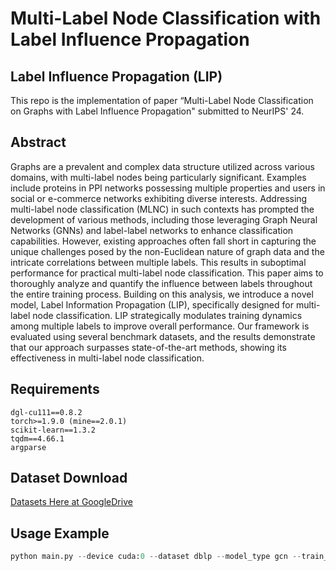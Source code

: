 # Multi-Label Node Classification with Label Influence Propagation

## Label Influence Propagation (LIP)
This repo is the implementation of paper “Multi-Label Node Classification on Graphs with Label Influence Propagation" submitted to NeurIPS' 24.

## Abstract
Graphs are a prevalent and complex data structure utilized across various domains, with multi-label nodes being particularly significant. Examples include proteins in PPI networks possessing multiple properties and users in social or e-commerce networks exhibiting diverse interests. Addressing multi-label node classification (MLNC) in such contexts has prompted the development of various methods, including those leveraging Graph Neural Networks (GNNs) and label-label networks to enhance classification capabilities. However, existing approaches often fall short in capturing the unique challenges posed by the non-Euclidean nature of graph data and the intricate correlations between multiple labels. This results in suboptimal performance for practical multi-label node classification. 
This paper aims to thoroughly analyze and quantify the influence between labels throughout the entire training process. Building on this analysis, we introduce a novel model, Label Information Propagation (LIP), specifically designed for multi-label node classification. LIP strategically modulates training dynamics among multiple labels to improve overall performance. Our framework is evaluated using several benchmark datasets, and the results demonstrate that our approach surpasses state-of-the-art methods, showing its effectiveness in multi-label node classification.

## Requirements
```
dgl-cu111==0.8.2
torch>=1.9.0 (mine==2.0.1)
scikit-learn==1.3.2
tqdm==4.66.1
argparse
```

## Dataset Download
[Datasets Here at GoogleDrive](https://drive.google.com/drive/folders/1-rKI4CAQq144Deca-f4o1R5YR-d-xjht?usp=sharing)

## Usage Example
```python
python main.py --device cuda:0 --dataset dblp --model_type gcn --train_ratio 0.6 --test_ratio 0.2 --learnCoef "our*lbl" --lbls 0 1 2 3
```

